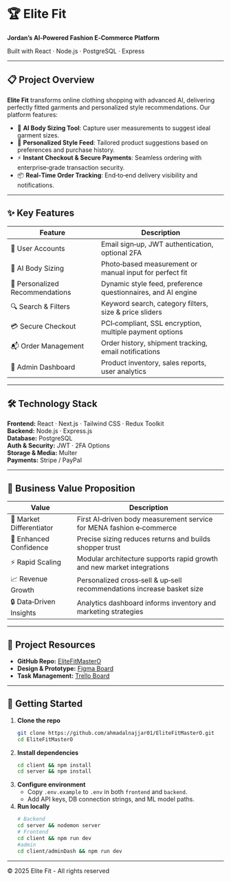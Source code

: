 # 🏆 Elite Fit


**Jordan’s AI‑Powered Fashion E‑Commerce Platform**

Built with React · Node.js · PostgreSQL · Express

---

## 📋 Project Overview

**Elite Fit** transforms online clothing shopping with advanced AI, delivering perfectly fitted garments and personalized style recommendations. Our platform features:

- 👗 **AI Body Sizing Tool**: Capture user measurements to suggest ideal garment sizes.
- 🎨 **Personalized Style Feed**: Tailored product suggestions based on preferences and purchase history.
- ⚡ **Instant Checkout & Secure Payments**: Seamless ordering with enterprise‑grade transaction security.
- 📦 **Real‑Time Order Tracking**: End‑to‑end delivery visibility and notifications.

---

## ✨ Key Features

| Feature                       | Description                                                  |
| ----------------------------- | ------------------------------------------------------------ |
| 👤 User Accounts              | Email sign‑up, JWT authentication, optional 2FA              |
| 📏 AI Body Sizing             | Photo‑based measurement or manual input for perfect fit      |
| 🛒 Personalized Recommendations | Dynamic style feed, preference questionnaires, and AI engine |
| 🔍 Search & Filters           | Keyword search, category filters, size & price sliders       |
| 💳 Secure Checkout            | PCI‑compliant, SSL encryption, multiple payment options      |
| 📬 Order Management           | Order history, shipment tracking, email notifications        |
| 💼 Admin Dashboard            | Product inventory, sales reports, user analytics             |

---

## 🛠️ Technology Stack

**Frontend:** React · Next.js · Tailwind CSS · Redux Toolkit  
**Backend:** Node.js · Express.js  
**Database:** PostgreSQL  
**Auth & Security:** JWT · 2FA Options  
**Storage & Media:** Multer  
**Payments:** Stripe / PayPal

---

## 💼 Business Value Proposition

| Value                  | Description                                                            |
| ---------------------- | ---------------------------------------------------------------------- |
| 👑 Market Differentiator | First AI‑driven body measurement service for MENA fashion e‑commerce    |
| 🤝 Enhanced Confidence   | Precise sizing reduces returns and builds shopper trust                 |
| ⚡ Rapid Scaling         | Modular architecture supports rapid growth and new market integrations |
| 📈 Revenue Growth        | Personalized cross‑sell & up‑sell recommendations increase basket size  |
| 🔒 Data‑Driven Insights  | Analytics dashboard informs inventory and marketing strategies        |

---

## 🔗 Project Resources

- **GitHub Repo:** [EliteFitMasterO](https://github.com/ahmadalnajjar01/EliteFitMasterO)
- **Design & Prototype:** [Figma Board](https://www.figma.com/design/55KZncNzTu1xf5Hy4gmtGb/Elitefit?node-id=0-1&p=f&t=1W0wR7bNqpiJpMqT-0)
- **Task Management:** [Trello Board](https://trello.com/b/UkXEI35Z/elitefit)

---

## 🚀 Getting Started

1. **Clone the repo**
   ```bash
   git clone https://github.com/ahmadalnajjar01/EliteFitMasterO.git
   cd EliteFitMasterO
   ```
2. **Install dependencies**
   ```bash
   cd client && npm install
   cd server && npm install
   ```
3. **Configure environment**
   - Copy `.env.example` to `.env` in both `frontend` and `backend`.
   - Add API keys, DB connection strings, and ML model paths.
4. **Run locally**
   ```bash
   # Backend
   cd server && nodemon server
   # Frontend
   cd client && npm run dev
   #admin
   cd client/adminDash && npm run dev
   ```
---

© 2025 Elite Fit - All rights reserved

